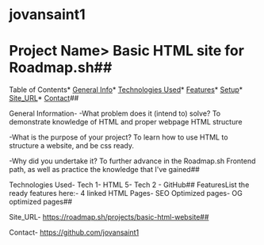 # jovansaint1
# Project Name> Basic HTML site for Roadmap.sh## 

Table of Contents* 
[General Info](#general-information)* 
[Technologies Used](#technologies-used)* 
[Features](#features)*
[Setup](#setup)* 
[Site_URL](#site_url)*
[Contact](#contact)##

General Information- 
-What problem does it (intend to) solve? 
To demonstrate knowledge of HTML and proper webpage HTML structure

-What is the purpose of your project? 
To learn how to use HTML to structure a website, and be css ready.

-Why did you undertake it?
To further advance in the Roadmap.sh Frontend path, as well as practice the knowledge that I've gained## 


Technologies Used- Tech 1- HTML 5- Tech 2 - GitHub## 
FeaturesList the ready features here:- 4 linked HTML Pages- 
SEO Optimized pages- 
OG optimized pages## 

Site_URL- https://roadmap.sh/projects/basic-html-website## 

Contact- https://github.com/jovansaint1 

